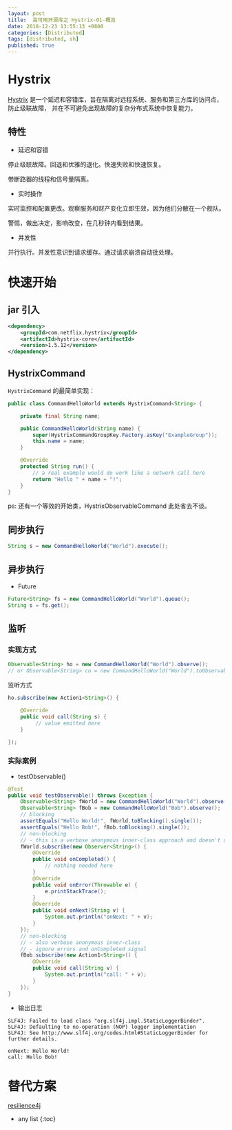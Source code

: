 ```yaml
---
layout: post
title:  高可用开源库之 Hystrix-01-概览
date: 2018-12-23 13:55:13 +0800
categories: [Distributed]
tags: [distributed, sh]
published: true
---
```


# Hystrix

[Hystrix](https://github.com/Netflix/Hystrix) 是一个延迟和容错库，旨在隔离对远程系统、服务和第三方库的访问点，防止级联故障，
并在不可避免出现故障的复杂分布式系统中恢复能力。


## 特性

- 延迟和容错

停止级联故障。回退和优雅的退化。快速失败和快速恢复。

带断路器的线程和信号量隔离。

- 实时操作

实时监控和配置更改。观察服务和财产变化立即生效，因为他们分散在一个舰队。

警惕，做出决定，影响改变，在几秒钟内看到结果。

- 并发性

并行执行。并发性意识到请求缓存。通过请求崩溃自动批处理。

# 快速开始

## jar 引入

```xml
<dependency>
    <groupId>com.netflix.hystrix</groupId>
    <artifactId>hystrix-core</artifactId>
    <version>1.5.12</version>
</dependency>
```

## HystrixCommand 

`HystrixCommand` 的最简单实现：

```java
public class CommandHelloWorld extends HystrixCommand<String> {

    private final String name;

    public CommandHelloWorld(String name) {
        super(HystrixCommandGroupKey.Factory.asKey("ExampleGroup"));
        this.name = name;
    }

    @Override
    protected String run() {
        // a real example would do work like a network call here
        return "Hello " + name + "!";
    }
}
```

ps: 还有一个等效的开始类，HystrixObservableCommand 此处省去不谈。

## 同步执行

```java
String s = new CommandHelloWorld("World").execute();
```

## 异步执行

- Future

```java
Future<String> fs = new CommandHelloWorld("World").queue();
String s = fs.get();
```

## 监听

### 实现方式

```java
Observable<String> ho = new CommandHelloWorld("World").observe();
// or Observable<String> co = new CommandHelloWorld("World").toObservable();
```

监听方式

```java
ho.subscribe(new Action1<String>() {

    @Override
    public void call(String s) {
         // value emitted here
    }

});
```

### 实际案例

- testObservable()

```java
@Test
public void testObservable() throws Exception {
    Observable<String> fWorld = new CommandHelloWorld("World").observe();
    Observable<String> fBob = new CommandHelloWorld("Bob").observe();
    // blocking
    assertEquals("Hello World!", fWorld.toBlocking().single());
    assertEquals("Hello Bob!", fBob.toBlocking().single());
    // non-blocking
    // - this is a verbose anonymous inner-class approach and doesn't do assertions
    fWorld.subscribe(new Observer<String>() {
        @Override
        public void onCompleted() {
            // nothing needed here
        }
        @Override
        public void onError(Throwable e) {
            e.printStackTrace();
        }
        @Override
        public void onNext(String v) {
            System.out.println("onNext: " + v);
        }
    });
    // non-blocking
    // - also verbose anonymous inner-class
    // - ignore errors and onCompleted signal
    fBob.subscribe(new Action1<String>() {
        @Override
        public void call(String v) {
            System.out.println("call: " + v);
        }
    });
}
```

- 输出日志

```
SLF4J: Failed to load class "org.slf4j.impl.StaticLoggerBinder".
SLF4J: Defaulting to no-operation (NOP) logger implementation
SLF4J: See http://www.slf4j.org/codes.html#StaticLoggerBinder for further details.

onNext: Hello World!
call: Hello Bob!
```


# 替代方案

[resilience4j](https://houbb.github.io/2018/11/28/resilience4j)

* any list
{:toc}

